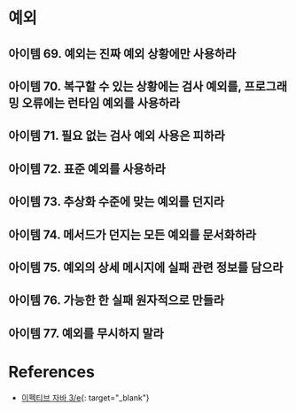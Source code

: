 # 예외

## 아이템 69. 예외는 진짜 예외 상황에만 사용하라
## 아이템 70. 복구할 수 있는 상황에는 검사 예외를, 프로그래밍 오류에는 런타임 예외를 사용하라
## 아이템 71. 필요 없는 검사 예외 사용은 피하라
## 아이템 72. 표준 예외를 사용하라
## 아이템 73. 추상화 수준에 맞는 예외를 던지라
## 아이템 74. 메서드가 던지는 모든 예외를 문서화하라
## 아이템 75. 예외의 상세 메시지에 실패 관련 정보를 담으라
## 아이템 76. 가능한 한 실패 원자적으로 만들라
## 아이템 77. 예외를 무시하지 말라


# References
* [이펙티브 자바 3/e](http://www.kyobobook.co.kr/product/detailViewKor.laf?ejkGb=KOR&mallGb=KOR&barcode=9788966262281&orderClick=LEA&Kc=){: target="_blank"}